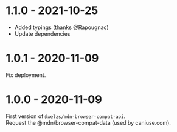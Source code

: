 # 1.1.0 - 2021-10-25

- Added typings (thanks @Rapougnac)
- Update dependencies

# 1.0.1 - 2020-11-09

Fix deployment.

# 1.0.0 - 2020-11-09

First version of `@xelzs/mdn-browser-compat-api`.  
Request the @mdn/browser-compat-data (used by caniuse.com).